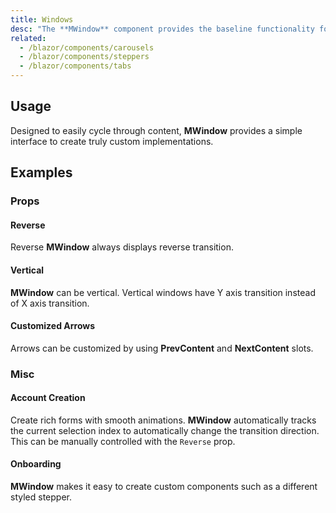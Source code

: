 ```yaml
---
title: Windows
desc: "The **MWindow** component provides the baseline functionality for transitioning content from 1 pane to another. Other components such as **MTabs**, **MCarousel** and **MStepper** utilize this component at their core."
related:
  - /blazor/components/carousels
  - /blazor/components/steppers
  - /blazor/components/tabs
---
```


## Usage

Designed to easily cycle through content, **MWindow** provides a simple interface to create truly custom implementations.

<masa-example file="Examples.components.windows.Usage"></masa-example>

## Examples

### Props

#### Reverse

Reverse **MWindow** always displays reverse transition.

<masa-example file="Examples.components.windows.Reverse"></masa-example>

#### Vertical

**MWindow** can be vertical. Vertical windows have Y axis transition instead of X axis transition.

<masa-example file="Examples.components.windows.Vertical"></masa-example>

#### Customized Arrows

Arrows can be customized by using **PrevContent** and **NextContent** slots.

<masa-example file="Examples.components.windows.CustomizedArrows"></masa-example>

### Misc

#### Account Creation

Create rich forms with smooth animations. **MWindow** automatically tracks the current selection index to automatically change the transition direction. 
This can be manually controlled with the `Reverse` prop.

<masa-example file="Examples.components.windows.AccountCreation"></masa-example>

#### Onboarding

**MWindow** makes it easy to create custom components such as a different styled stepper.

<masa-example file="Examples.components.windows.Onboarding"></masa-example>